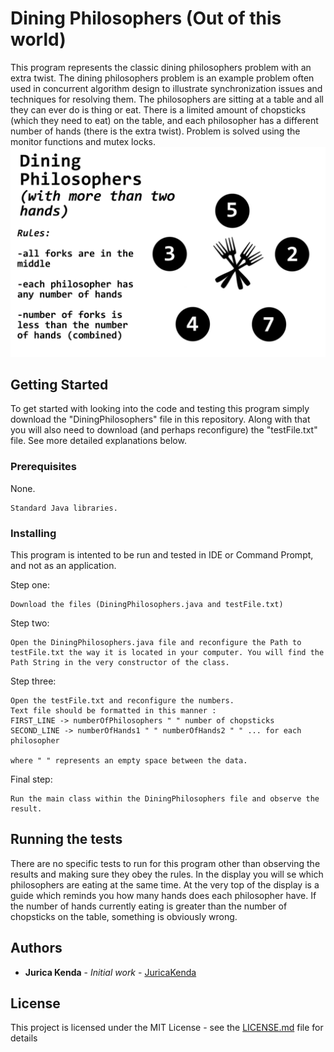 # Dining Philosophers (Out of this world)

This program represents the classic dining philosophers problem with an extra twist. The dining philosophers problem is an example problem often used in concurrent algorithm design to illustrate synchronization issues and techniques for resolving them.
The philosophers are sitting at a table and all they can ever do is thing or eat. There is a limited amount of chopsticks (which they need to eat) on the table, and each philosopher has a different number of hands (there is the extra twist).
Problem is solved using the monitor functions and mutex locks.
![](/Visuals/DiningPhilosophersVisuals.png)
## Getting Started

To get started with looking into the code and testing this program simply download the "DiningPhilosophers" file in this repository. Along with that you will also need to download (and perhaps reconfigure) the "testFile.txt" file. See more detailed explanations below.

### Prerequisites

None.

```
Standard Java libraries.
```

### Installing

This program is intented to be run and tested in IDE or Command Prompt, and not as an application.

Step one:

```
Download the files (DiningPhilosophers.java and testFile.txt)
```
Step two:

```
Open the DiningPhilosophers.java file and reconfigure the Path to testFile.txt the way it is located in your computer. You will find the Path String in the very constructor of the class.
```
Step three:

```
Open the testFile.txt and reconfigure the numbers.
Text file should be formatted in this manner : 
FIRST_LINE -> numberOfPhilosophers " " number of chopsticks
SECOND_LINE -> numberOfHands1 " " numberOfHands2 " " ... for each philosopher

where " " represents an empty space between the data. 
```
Final step:

```
Run the main class within the DiningPhilosophers file and observe the result. 
```

## Running the tests

There are no specific tests to run for this program other than observing the results and making sure they obey the rules. 
In the display you will se which philosophers are eating at the same time. At the very top of the display is a guide which reminds you how many hands does each philosopher have. If the number of hands currently eating is greater than the number of chopsticks on the table, something is obviously wrong.

## Authors

* **Jurica Kenda** - *Initial work* - [JuricaKenda](https://github.com/juricaKenda)

## License

This project is licensed under the MIT License - see the [LICENSE.md](LICENSE.md) file for details

